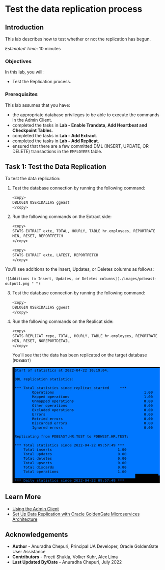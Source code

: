 # Test the data replication process

## Introduction

This lab describes how to test whether or not the replication has begun.

*Estimated Time*: 10 minutes

### Objectives
In this lab, you will:
* Test the Replication process.


### Prerequisites
This lab assumes that you have:
- the appropriate database privileges to be able to execute the commands in the Admin Client.
- completed the tasks in **Lab - Enable Trandata, Add Heartbeat and Checkpoint Tables**.
- completed the tasks in **Lab - Add Extract**.
- completed the tasks in **Lab - Add Replicat**.
- ensured that there are a few committed DML (INSERT, UPDATE, OR DELETE) transactions in the `EMPLOYEES` table.

## Task 1: Test the Data Replication

To test the data replication:

1. Test the database connection by running the following command:

    ```
    <copy>
    DBLOGIN USERIDALIAS ggeast
    </copy>
    ```

2. Run the following commands on the Extract side:
    ```
    <copy>
    STATS EXTRACT exte, TOTAL, HOURLY, TABLE hr.employees, REPORTRATE MIN, RESET, REPORTFETCH
    </copy>
    ```
    ```
    <copy>
    STATS EXTRACT exte, LATEST, REPORTFETCH
    </copy>
    ```
  You'll see additions to the Insert, Updates, or Deletes columns as follows:

    ![Additions to Insert, Updates, or Deletes columns](./images/pdbeast-output1.png " ")


3. Test the database connection by running the following command:
    ```
    <copy>
    DBLOGIN USERIDALIAS ggwest
    </copy>
    ```

4. Run the following commands on the Replicat side:
    ```
    <copy>
    STATS REPLICAT repe, TOTAL, HOURLY, TABLE hr.employees, REPORTRATE MIN, RESET, NOREPORTDETAIL
    </copy>
    ```
    You'll see that the data has been replicated on the target database (`PDBWEST`)

    ![Replicated data on the target db](./images/pdbwest-output2.png " ")

## Learn More
* [Using the Admin Client](https://docs.oracle.com/en/middleware/goldengate/core/21.1/admin/getting-started-oracle-goldengate-process-interfaces.html#GUID-84B33389-0594-4449-BF1A-A496FB1EDB29)
* [Set Up Data Replication with Oracle GoldenGate Microservices Architecture](https://docs.oracle.com/en/middleware/goldengate/core/21.3/ggmas/quickstart-your-data-replication-oracle-goldengate-microservices-architecture.html)

## Acknowledgements
* **Author** - Anuradha Chepuri, Principal UA Developer, Oracle GoldenGate User Assistance
* **Contributors** -  Preeti Shukla, Volker Kuhr, Alex Lima
* **Last Updated By/Date** - Anuradha Chepuri, July 2022
